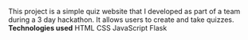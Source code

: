 This project is a simple quiz website that I developed as part of a team during a 3 day hackathon. It allows users to create and take quizzes.
**Technologies used**
HTML
CSS
JavaScript
Flask
